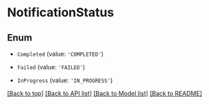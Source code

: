 # NotificationStatus

## Enum


* `Completed` (value: `'COMPLETED'`)

* `Failed` (value: `'FAILED'`)

* `InProgress` (value: `'IN_PROGRESS'`)



[[Back to top]](#) [[Back to API list]](../../README.md#documentation-for-api-endpoints) [[Back to Model list]](../../README.md#documentation-for-models) [[Back to README]](../../README.md)
